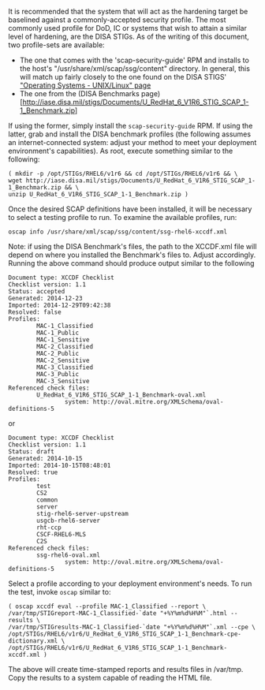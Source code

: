 It is recommended that the system that will act as the hardening target be baselined against a commonly-accepted security profile. The most commonly used profile for DoD, IC or systems that wish to attain a similar level of hardening, are the DISA STIGs. As of the writing of this document, two profile-sets are available:
- The one that comes with the 'scap-security-guide' RPM and installs to the host's "/usr/share/xml/scap/ssg/content" directory. In general, this will match up fairly closely to the one found on the DISA STIGS' ["Operating Systems - UNIX/Linux" page](http://iase.disa.mil/stigs/Documents/U_RedHat_6_V1R6_STIG.zip)
- The one from the (DISA Benchmarks page)[http://iase.disa.mil/stigs/Documents/U_RedHat_6_V1R6_STIG_SCAP_1-1_Benchmark.zip]


If using the former, simply install the `scap-security-guide` RPM. If using the latter, grab and install the DISA benchmark profiles (the following assumes an internet-connected system: adjust your method to meet your deployment environment's capabilities). As root, execute something similar to the following:
~~~
( mkdir -p /opt/STIGs/RHEL6/v1r6 && cd /opt/STIGs/RHEL6/v1r6 && \
wget http://iase.disa.mil/stigs/Documents/U_RedHat_6_V1R6_STIG_SCAP_1-1_Benchmark.zip && \
unzip U_RedHat_6_V1R6_STIG_SCAP_1-1_Benchmark.zip )
~~~
Once the desired SCAP definitions have been installed, it will be necessary to select a testing profile to run. To examine the available profiles, run:
~~~
oscap info /usr/share/xml/scap/ssg/content/ssg-rhel6-xccdf.xml
~~~
Note: if using the DISA Benchmark's files, the path to the XCCDF.xml file will depend on where you installed the Benchmark's files to. Adjust accordingly. Running the above command should produce output similar to the following
~~~
Document type: XCCDF Checklist
Checklist version: 1.1
Status: accepted
Generated: 2014-12-23
Imported: 2014-12-29T09:42:38
Resolved: false
Profiles:
        MAC-1_Classified
        MAC-1_Public
        MAC-1_Sensitive
        MAC-2_Classified
        MAC-2_Public
        MAC-2_Sensitive
        MAC-3_Classified
        MAC-3_Public
        MAC-3_Sensitive
Referenced check files:
        U_RedHat_6_V1R6_STIG_SCAP_1-1_Benchmark-oval.xml
                system: http://oval.mitre.org/XMLSchema/oval-definitions-5
~~~
or
~~~
Document type: XCCDF Checklist
Checklist version: 1.1
Status: draft
Generated: 2014-10-15
Imported: 2014-10-15T08:48:01
Resolved: true
Profiles:
        test
        CS2
        common
        server
        stig-rhel6-server-upstream
        usgcb-rhel6-server
        rht-ccp
        CSCF-RHEL6-MLS
        C2S
Referenced check files:
        ssg-rhel6-oval.xml
                system: http://oval.mitre.org/XMLSchema/oval-definitions-5
~~~
Select a profile according to your deployment environment's needs. To run the test, invoke `oscap` similar to:
~~~
( oscap xccdf eval --profile MAC-1_Classified --report \
/var/tmp/STIGreport-MAC-1_Classified-`date "+%Y%m%d%H%M"`.html --results \
/var/tmp/STIGresults-MAC-1_Classified-`date "+%Y%m%d%H%M"`.xml --cpe \
/opt/STIGs/RHEL6/v1r6/U_RedHat_6_V1R6_STIG_SCAP_1-1_Benchmark-cpe-dictionary.xml \
/opt/STIGs/RHEL6/v1r6/U_RedHat_6_V1R6_STIG_SCAP_1-1_Benchmark-xccdf.xml )
~~~
The above will create time-stamped reports and results files in /var/tmp. Copy the results to a system capable of reading the HTML file.
